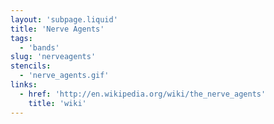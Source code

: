 ```yaml
---
layout: 'subpage.liquid'
title: 'Nerve Agents'
tags:
  - 'bands'
slug: 'nerveagents'
stencils:
  - 'nerve_agents.gif'
links:
  - href: 'http://en.wikipedia.org/wiki/the_nerve_agents'
    title: 'wiki'
---
```


